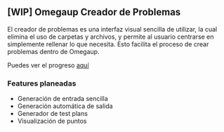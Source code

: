 ## \[WIP] Omegaup Creador de Problemas

El creador de problemas es una interfaz visual sencilla de utilizar, la cual elimina el uso de carpetas y archivos, y
permite al usuario centrarse en simplemente rellenar lo que necesita. Esto facilita el proceso de crear problemas dentro
de Omegaup.

Puedes ver el progreso [aquí](https://mau-md.github.io/Omegaup-Creador-de-Problemas/)

### Features planeadas

<ul>
<li>
    Generación de entrada sencilla
</li>
<li>
    Generación automática de salida
</li>
<li>
    Generador de test plans
</li>
<li>
  Visualización de puntos
</li>
</ul>
